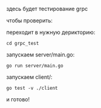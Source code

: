 здесь будет тестирование grpc

чтобы проверить:

переходит в нужную дерикторию:

    cd grpc_test
    
запускаем server/main.go: 

    go run server/main.go
    
запускаем client/:

    go test -v ./client
    

и готово!
